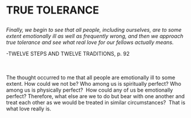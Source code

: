 # <p class='center'>TRUE TOLERANCE</p>

<em>Finally, we begin to see that all people, including ourselves, are to some extent emotionally ill as well as frequently wrong, and then we approach true tolerance and see what real love for our fellows actually means.</em>
<br/>
<p class='right'>-TWELVE STEPS AND TWELVE TRADITIONS, p. 92</p>

<br><br>
The thought occurred to me that all people are emotionally ill to some extent. How could we not be? Who among us is spiritually perfect? Who among us is physically perfect?  How could any of us be emotionally perfect? Therefore, what else are we to do but bear with one another and treat each other as we would be treated in similar circumstances?  That is what love really is.

